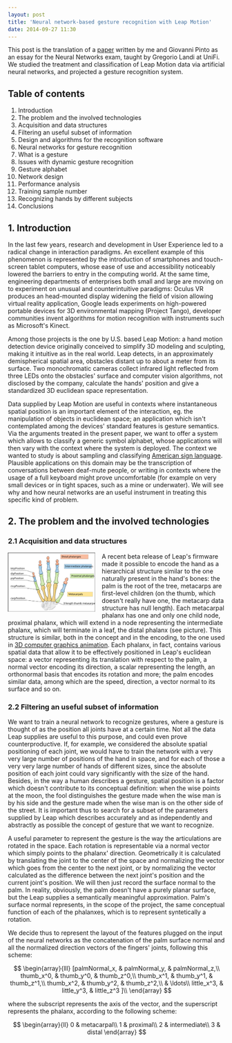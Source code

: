 ```yaml
---
layout: post
title: 'Neural network-based gesture recognition with Leap Motion'
date: 2014-09-27 11:30
---
```


This post is the translation of a [paper][pdf] written by me and Giovanni Pinto as an essay for the Neural Networks exam, taught by Gregorio Landi at UniFi. We studied the treatment and classification of Leap Motion data via artificial neural networks, and projected a gesture recognition system.

## Table of contents

1. Introduction
2. The problem and the involved technologies
  1. Acquisition and data structures
  2. Filtering an useful subset of information
  3. Design and algorithms for the recognition software
3. Neural networks for gesture recognition
  1. What is a gesture
  2. Issues with dynamic gesture recognition
  3. Gesture alphabet
  4. Network design
4. Performance analysis
  1. Training sample number
  2. Recognizing hands by different subjects
5. Conclusions

## 1. Introduction

In the last few years, research and development in User Experience led to a radical change in interaction paradigms. An excellent example of this phenomenon is represented by the introduction of smartphones and touch-screen tablet computers, whose ease of use and accessibility noticeably lowered the barriers to entry in the computing world. At the same time, engineering departments of enterprises both small and large are moving on to experiment on unusual and counterintuitive paradigms: Oculus VR produces an head-mounted display widening the field of vision allowing virtual reality application, Google leads experiments on high-powered portable devices for 3D environmental mapping (Project Tango), developer communities invent algorithms for motion recognition with instruments such as Microsoft's Kinect.

Among those projects is the one by U.S. based Leap Motion: a hand motion detection device originally conceived to simplify 3D modeling and sculpting, making it intuitive as in the real world. Leap detects, in an approximately demispherical spatial area, obstacles distant up to about a meter from its surface. Two monochromatic cameras collect infrared light reflected from three LEDs onto the obstacles' surface and computer vision algorithms, not disclosed by the company, calculate the hands' position and give a standardized 3D euclidean space representation.

Data supplied by Leap Motion are useful in contexts where instantaneous spatial position is an important element of the interaction, eg. the manipulation of objects in euclidean space; an application which isn't contemplated among the devices' standard features is gesture semantics. Via the arguments treated in the present paper, we want to offer a system which allows to classify a generic symbol alphabet, whose applications will then vary with the context where the system is deployed. The context we wanted to study is about sampling and classifying [American sign language][asl]. Plausible applications on this domain may be the transcription of conversations between deaf-mute people, or writing in contexts where the usage of a full keyboard might prove uncomfortable (for example on very small devices or in tight spaces, such as a mine or underwater). We will see why and how neural networks are an useful instrument in treating this specific kind of problem.


## 2. The problem and the involved technologies

### 2.1 Acquisition and data structures

<img src='/data/2014-09-27/mano.svg' style='width: 40%; max-width: 40rem; float: left; margin-right: 1rem; margin-bottom: 1rem; background-color: white; '/> A recent beta release of Leap's firmware made it possible to encode the hand as a hierarchical structure similar to the one naturally present in the hand's bones: the palm is the root of the tree, metacarps are first-level children (on the thumb, which doesn't really have one, the metacarp data structure has null length). Each metacarpal phalanx has one and only one child node, proximal phalanx, which will extend in a node representing the intermediate phalanx, which will terminate in a leaf, the distal phalanx (see picture). This structure is similar, both in the concept and in the encoding, to the one used in [3D computer graphics animation](2014/05/09/implementing-skeletal-animation.html). Each phalanx, in fact, contains various spatial data that allow it to be effectively positioned in Leap's euclidean space: a vector representing its translation with respect to the palm, a normal vector encoding its direction, a scalar representing the length, an orthonormal basis that encodes its rotation and more; the palm encodes similar data, among which are the speed, direction, a vector normal to its surface and so on.  <i style='clear: both'></i>

### 2.2 Filtering an useful subset of information

We want to train a neural network to recognize gestures, where a gesture is thought of as the position all joints have at a certain time. Not all the data Leap supplies are useful to this purpose, and could even prove counterproductive. If, for example, we considered the absolute spatial positioning of each joint, we would have to train the network with a very very large number of positions of the hand in space, and for each of those a very very large number of hands of different sizes, since the absolute position of each joint could vary significantly with the size of the hand. Besides, in the way a human describes a gesture, spatial position is a factor which doesn't contribute to its conceptual definition: when the wise points at the moon, the fool distinguishes the gesture made when the wise man is by his side and the gesture made when the wise man is on the other side of the street. It is important thus to search for a subset of the parameters supplied by Leap which describes accurately and as independently and abstractly as possible the concept of gesture that we want to recognize.

A useful parameter to represent the gesture is the way the articulations are rotated in the space. Each rotation is representable via a normal vector which simply points to the phalanx' direction. Geometrically it is calculated by translating the joint to the center of the space and normalizing the vector which goes from the center to the next joint, or by normalizing the vector calculated as the difference between the next joint's position and the current joint's position. We will then just record the surface normal to the palm. In reality, obviously, the palm doesn't have a purely planar surface, but the Leap supplies a semantically meaningful approximation. Palm's surface normal represents, in the scope of the project, the same conceptual function of each of the phalanxes, which is to represent syntetically a rotation.

We decide thus to represent the layout of the features plugged on the input of the neural networks as the concatenation of the palm surface normal and all the normalized direction vectors of the fingers' joints, following this scheme:

$$
\begin{array}{lll}
[palmNormal_x, & palmNormal_y, & palmNormal_z,\\
thumb_x^0, & thumb_y^0, & thumb_z^0,\\
thumb_x^1, & thumb_y^1, & thumb_z^1,\\
thumb_x^2, & thumb_y^2, & thumb_z^2,\\
& \ldots\\
little_x^3, & little_y^3, & little_z^3 ]\\
\end{array}
$$

where the subscript represents the axis of the vector, and the superscript represents the phalanx, according to the following scheme:

$$
\begin{array}{ll}
0 & metacarpal\\
1 & proximal\\
2 & intermediate\\
3 & distal
\end{array}
$$

[pdf]: #
[asl]: http://en.wikipedia.org/wiki/American_Sign_Language
